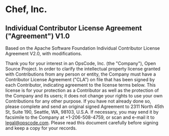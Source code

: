 # Chef, Inc.

## Individual Contributor License Agreement ("Agreement") V1.0

Based on the Apache Software Foundation Individual Contributor License Agreement V2.0, with modifications.

Thank you for your interest in an OpsCode, Inc. (the "Company"), Open Source Project. In order to clarify the intellectual property license granted with Contributions from any person or entity, the Company must have a Contributor License Agreement ("CLA") on file that has been signed by each Contributor, indicating agreement to the license terms below. This license is for your protection as a Contributor as well as the protection of the Company and its users; it does not change your rights to use your own Contributions for any other purpose. If you have not already done so, please complete and send an original signed Agreement to 2311 North 45th St, Suite 190, Seattle, WA, 98103, U.S.A. If necessary, you may send it by facsimile to the Company at +1-206-508-4759, or scan and e-mail it to legal@opscode.com. Please read this document carefully before signing and keep a copy for your records.
